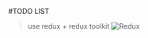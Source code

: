 #TODO LIST

> use redux + redux toolkit
> ![Redux](https://cdn.worldvectorlogo.com/logos/redux.svg)

